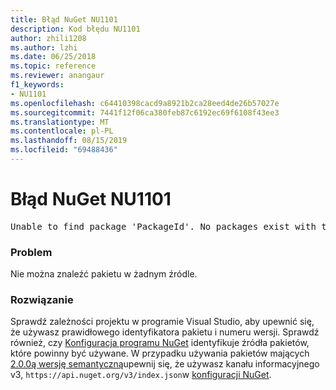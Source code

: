 ```yaml
---
title: Błąd NuGet NU1101
description: Kod błędu NU1101
author: zhili1208
ms.author: lzhi
ms.date: 06/25/2018
ms.topic: reference
ms.reviewer: anangaur
f1_keywords:
- NU1101
ms.openlocfilehash: c64410398cacd9a8921b2ca28eed4de26b57027e
ms.sourcegitcommit: 7441f12f06ca380feb87c6192ec69f6108f43ee3
ms.translationtype: MT
ms.contentlocale: pl-PL
ms.lasthandoff: 08/15/2019
ms.locfileid: "69488436"
---
```

# <a name="nuget-error-nu1101"></a>Błąd NuGet NU1101

<pre>Unable to find package 'PackageId'. No packages exist with this id in source(s): 'sourceA', 'sourceB', 'sourceC'</pre>

### <a name="issue"></a>Problem
Nie można znaleźć pakietu w żadnym źródle.

### <a name="solution"></a>Rozwiązanie
Sprawdź zależności projektu w programie Visual Studio, aby upewnić się, że używasz prawidłowego identyfikatora pakietu i numeru wersji. Sprawdź również, czy [Konfiguracja programu NuGet](../../consume-packages/Configuring-NuGet-Behavior.md) identyfikuje źródła pakietów, które powinny być używane. W przypadku używania pakietów mających [2.0.0ą wersję semantyczną](../../concepts/package-versioning.md#semantic-versioning-200)upewnij się, że używasz kanału informacyjnego v3, `https://api.nuget.org/v3/index.json`w [konfiguracji NuGet](../../consume-packages/Configuring-NuGet-Behavior.md).

